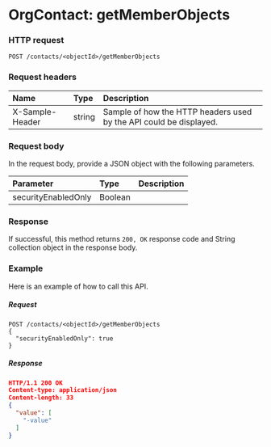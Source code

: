 # OrgContact: getMemberObjects


### HTTP request
```http
POST /contacts/<objectId>/getMemberObjects

```
### Request headers
| Name       | Type | Description|
|:---------------|:--------|:----------|
| X-Sample-Header  | string  | Sample of how the HTTP headers used by the API could be displayed.|

### Request body
In the request body, provide a JSON object with the following parameters.

| Parameter	   | Type	|Description|
|:---------------|:--------|:----------|
|securityEnabledOnly|Boolean||

### Response
If successful, this method returns `200, OK` response code and String collection object in the response body.

### Example
Here is an example of how to call this API.
##### Request
```http
POST /contacts/<objectId>/getMemberObjects
{
  "securityEnabledOnly": true
}
```
##### Response
```json
HTTP/1.1 200 OK
Content-type: application/json
Content-length: 33
{
  "value": [
    "-value"
  ]
}
```
